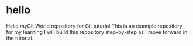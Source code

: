 # hello
Hello myGit World repository for Git tutorial
This is an example repository for my learning
I will build this repository step-by-step as I move forward in the tutorial.